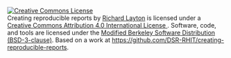 <p>
<a rel="license" href="http://creativecommons.org/licenses/by/4.0/"><img alt="Creative Commons License" style="border-width:0" src="https://i.creativecommons.org/l/by/4.0/88x31.png" /></a><br />
Creating reproducible reports by <a href="https://github.com/graphdr">Richard Layton</a> is licensed under a  <a rel="license" href="http://creativecommons.org/licenses/by/4.0/">
Creative Commons Attribution 4.0 International License
</a>.
Software, code, and tools are licensed under the <a href="pages/bsd3.html">Modified Berkeley Software Distribution (BSD-3-clause)</a>. 
Based on a work at <a xmlns:dct="http://purl.org/dc/terms/" href="https://github.com/DSR-RHIT/creating-reproducible-reports" rel="dct:source">https://github.com/DSR-RHIT/creating-reproducible-reports</a>.</p>







